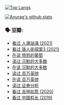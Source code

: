 [![Top Langs](https://github-readme-stats.vercel.app/api/top-langs/?username=w940853815)](https://github.com/anuraghazra/github-readme-stats)

[![Anurag's github stats](https://github-readme-stats.vercel.app/api?username=w940853815)](https://github.com/anuraghazra/github-readme-stats)

### 🗣 豆瓣:

<!-- DOUBAN-ACTIVITIES:START -->
- [看过 人潮汹涌‎ (2021)](https://www.douban.com/people/136069238/status/3416110416/)
- [看过 唐人街探案3‎ (2021)](https://www.douban.com/people/136069238/status/3413950725/)
- [在读 愤怒的葡萄](https://www.douban.com/people/136069238/status/3412182853/)
- [读过 沉默的大多数](https://www.douban.com/people/136069238/status/3412182454/)
- [在读 沉默的大多数](https://www.douban.com/people/136069238/status/3404532537/)
- [读过 百万英镑](https://www.douban.com/people/136069238/status/3404528243/)
- [在读 百万英镑](https://www.douban.com/people/136069238/status/3394239419/)
- [读过 证券分析](https://www.douban.com/people/136069238/status/3394237792/)
- [看过 吉祥如意‎ (2020)](https://www.douban.com/people/136069238/status/3393970927/)
- [看过 中国机长‎ (2019)](https://www.douban.com/people/136069238/status/3393844047/)
<!-- DOUBAN-ACTIVITIES:END -->
<!--
**w940853815/w940853815** is a ✨ _special_ ✨ repository because its `README.md` (this file) appears on your GitHub profile.

Here are some ideas to get you started:

- 🔭 I’m currently working on ...
- 🌱 I’m currently learning ...
- 👯 I’m looking to collaborate on ...
- 🤔 I’m looking for help with ...
- 💬 Ask me about ...
- 📫 How to reach me: ...
- 😄 Pronouns: ...
- ⚡ Fun fact: ...
-->
